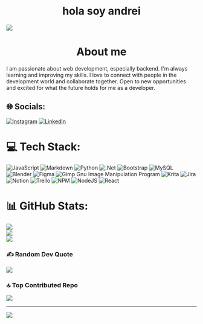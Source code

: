 <div align="center">
  <h1 align="center">hola soy andrei</h1>
</div>

![](https://images5.alphacoders.com/106/1066821.jpg)

<div align="center">
  <h1 align="center">About me</h1>
</div>
<div justify-content: space-around;">
I am passionate about web development, especially backend. I'm
always learning and improving my skills. I love to connect with people in the
development world and collaborate together. Open to new opportunities and
excited for what the future holds for me as a developer. 
<div>


## 🌐 Socials:
[![Instagram](https://img.shields.io/badge/Instagram-%23E4405F.svg?logo=Instagram&logoColor=white)](https://instagram.com/andrei_gj) [![LinkedIn](https://img.shields.io/badge/LinkedIn-%230077B5.svg?logo=linkedin&logoColor=white)](https://linkedin.com/in/andrei-sotelo) 

# 💻 Tech Stack:
![JavaScript](https://img.shields.io/badge/javascript-%23323330.svg?style=for-the-badge&logo=javascript&logoColor=%23F7DF1E) ![Markdown](https://img.shields.io/badge/markdown-%23000000.svg?style=for-the-badge&logo=markdown&logoColor=white) ![Python](https://img.shields.io/badge/python-3670A0?style=for-the-badge&logo=python&logoColor=ffdd54) ![.Net](https://img.shields.io/badge/.NET-5C2D91?style=for-the-badge&logo=.net&logoColor=white) ![Bootstrap](https://img.shields.io/badge/bootstrap-%23563D7C.svg?style=for-the-badge&logo=bootstrap&logoColor=white) ![MySQL](https://img.shields.io/badge/mysql-%2300f.svg?style=for-the-badge&logo=mysql&logoColor=white) ![Blender](https://img.shields.io/badge/blender-%23F5792A.svg?style=for-the-badge&logo=blender&logoColor=white) 	![Figma](https://img.shields.io/badge/figma-%23F24E1E.svg?style=for-the-badge&logo=figma&logoColor=white) ![Gimp Gnu Image Manipulation Program](https://img.shields.io/badge/Gimp-657D8B?style=for-the-badge&logo=gimp&logoColor=FFFFFF) ![Krita](https://img.shields.io/badge/Krita-203759?style=for-the-badge&logo=krita&logoColor=EEF37B) ![Jira](https://img.shields.io/badge/jira-%230A0FFF.svg?style=for-the-badge&logo=jira&logoColor=white) ![Notion](https://img.shields.io/badge/Notion-%23000000.svg?style=for-the-badge&logo=notion&logoColor=white) ![Trello](https://img.shields.io/badge/Trello-%23026AA7.svg?style=for-the-badge&logo=Trello&logoColor=white) ![NPM](https://img.shields.io/badge/NPM-%23000000.svg?style=for-the-badge&logo=npm&logoColor=white) ![NodeJS](https://img.shields.io/badge/node.js-6DA55F?style=for-the-badge&logo=node.js&logoColor=white) ![React](https://img.shields.io/badge/react-%2320232a.svg?style=for-the-badge&logo=react&logoColor=%2361DAFB)
# 📊 GitHub Stats:
![](https://github-readme-stats.vercel.app/api?username=Andrei-GJ&theme=radical&hide_border=true&include_all_commits=false&count_private=false)<br/>
![](https://github-readme-streak-stats.herokuapp.com/?user=Andrei-GJ&theme=radical&hide_border=true)<br/>
![](https://github-readme-stats.vercel.app/api/top-langs/?username=Andrei-GJ&theme=radical&hide_border=true&include_all_commits=false&count_private=false&layout=compact)

### ✍️ Random Dev Quote
![](https://quotes-github-readme.vercel.app/api?type=horizontal&theme=radical)

### 🔝 Top Contributed Repo
![](https://github-contributor-stats.vercel.app/api?username=Andrei-GJ&limit=5&theme=radical&combine_all_yearly_contributions=true)

---
[![](https://visitcount.itsvg.in/api?id=Andrei-GJ&icon=6&color=10)](https://visitcount.itsvg.in)

<!-- Proudly created with GPRM ( https://gprm.itsvg.in ) -->
